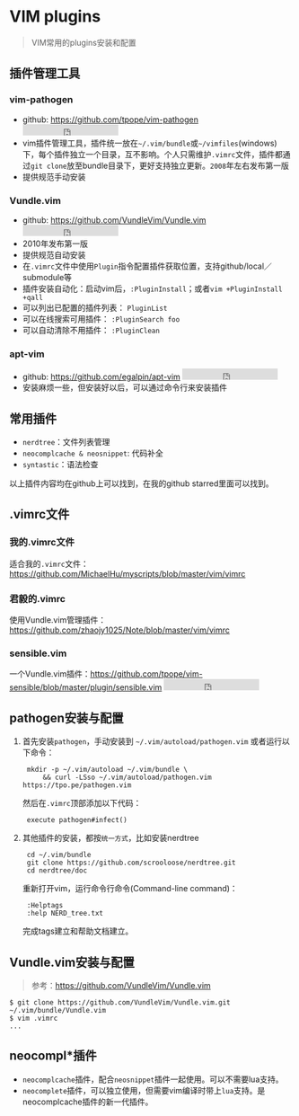 # VIM plugins

> VIM常用的plugins安装和配置

## 插件管理工具

### vim-pathogen

* github: <https://github.com/tpope/vim-pathogen> <iframe src="http://258i.com/gbtn.html?user=tpope&repo=vim-pathogen&type=star&count=true" frameborder="0" scrolling="0" width="170px" height="20px"></iframe>
* vim插件管理工具，插件统一放在`~/.vim/bundle`或`~/vimfiles`(windows)下，每个插件独立一个目录，互不影响。个人只需维护`.vimrc`文件，插件都通过`git clone`放至bundle目录下，更好支持独立更新。`2008`年左右发布第一版  
* 提供规范手动安装

### Vundle.vim

* github: <https://github.com/VundleVim/Vundle.vim> <iframe src="http://258i.com/gbtn.html?user=VundleVim&repo=Vundle.vim&type=star&count=true" frameborder="0" scrolling="0" width="170px" height="20px"></iframe> 
* 2010年发布第一版
* 提供规范自动安装
* 在`.vimrc`文件中使用`Plugin`指令配置插件获取位置，支持github/local／submodule等
* 插件安装自动化：启动vim后，`:PluginInstall`；或者`vim +PluginInstall +qall`
* 可以列出已配置的插件列表： `PluginList`
* 可以在线搜索可用插件： `:PluginSearch foo`
* 可以自动清除不用插件： `:PluginClean`


### apt-vim

* github: <https://github.com/egalpin/apt-vim> <iframe src="http://258i.com/gbtn.html?user=egalpin&repo=apt-vim&type=star&count=true" frameborder="0" scrolling="0" width="170px" height="20px"></iframe>
* 安装麻烦一些，但安装好以后，可以通过命令行来安装插件


## 常用插件

* `nerdtree`：文件列表管理
* `neocomplcache & neosnippet`: 代码补全
* `syntastic`：语法检查

以上插件内容均在github上可以找到，在我的github starred里面可以找到。


## .vimrc文件

### 我的.vimrc文件

适合我的`.vimrc`文件： 
<https://github.com/MichaelHu/myscripts/blob/master/vim/vimrc>

### 君毅的.vimrc

使用Vundle.vim管理插件：<https://github.com/zhaojy1025/Note/blob/master/vim/vimrc>

### sensible.vim

一个Vundle.vim插件：<https://github.com/tpope/vim-sensible/blob/master/plugin/sensible.vim> <iframe src="http://258i.com/gbtn.html?user=tpope&repo=vim-sensible&type=star&count=true" frameborder="0" scrolling="0" width="170px" height="20px"></iframe>


## pathogen安装与配置

1. 首先安装`pathogen`，手动安装到
    `~/.vim/autoload/pathogen.vim` 或者运行以下命令：

        mkdir -p ~/.vim/autoload ~/.vim/bundle \
            && curl -LSso ~/.vim/autoload/pathogen.vim https://tpo.pe/pathogen.vim

    然后在`.vimrc`顶部添加以下代码：

        execute pathogen#infect()



2. 其他插件的安装，都按`统一方式`，比如安装nerdtree

        cd ~/.vim/bundle
        git clone https://github.com/scrooloose/nerdtree.git 
        cd nerdtree/doc

    重新打开vim，运行命令行命令(Command-line command)：
        
        :Helptags 
        :help NERD_tree.txt 

    完成tags建立和帮助文档建立。


## Vundle.vim安装与配置

> 参考：<https://github.com/VundleVim/Vundle.vim>

    $ git clone https://github.com/VundleVim/Vundle.vim.git ~/.vim/bundle/Vundle.vim
    $ vim .vimrc
    ...



## neocompl*插件

* `neocomplcache`插件，配合`neosnippet`插件一起使用。可以不需要lua支持。
* `neocomplete`插件，可以独立使用，但需要vim编译时带上`lua`支持。是neocomplcache插件的新一代插件。



